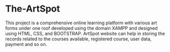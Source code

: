 # The-ArtSpot
This project is a comprehensive online learning platform with various art forms under one roof developed using the domain XAMPP and designed using HTML, CSS, and BOOTSTRAP.
ArtSpot website can help in storing the records related to the courses available, registered course, user data, payment and so on.
